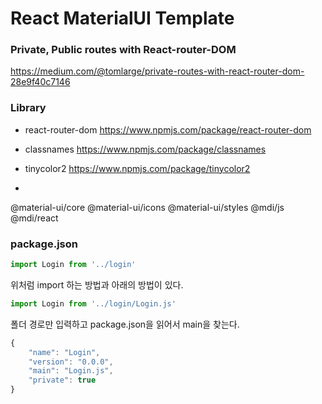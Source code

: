 # React MaterialUI Template


### Private, Public routes with React-router-DOM
https://medium.com/@tomlarge/private-routes-with-react-router-dom-28e9f40c7146


### Library
- react-router-dom
https://www.npmjs.com/package/react-router-dom

- classnames
https://www.npmjs.com/package/classnames

- tinycolor2
https://www.npmjs.com/package/tinycolor2

- 
@material-ui/core
@material-ui/icons
@material-ui/styles
@mdi/js
@mdi/react


### package.json
```js
import Login from '../login'
```
위처럼 import 하는 방법과 아래의 방법이 있다.
```js
import Login from '../login/Login.js'
```
폴더 경로만 입력하고 package.json을 읽어서 main을 찾는다.

```js
{
    "name": "Login",
    "version": "0.0.0",
    "main": "Login.js",
    "private": true
}
```